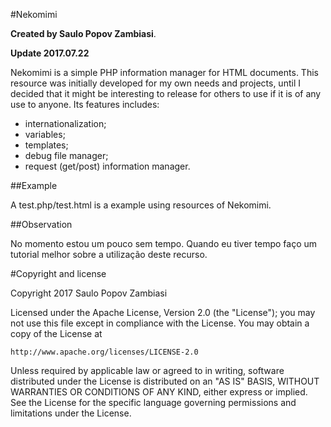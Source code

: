 #Nekomimi

**Created by Saulo Popov Zambiasi**.

**Update 2017.07.22**

Nekomimi is a simple PHP information manager for HTML
documents. This resource was initially developed for my
own needs and projects, until I decided that it might
be interesting to release for others to use if it is of
any use to anyone. Its features includes:

* internationalization;
* variables;
* templates;
* debug file manager;
* request (get/post) information manager.

##Example

A test.php/test.html is a example using resources of Nekomimi.

##Observation

No momento estou um pouco sem tempo. Quando eu tiver  tempo
faço um tutorial melhor sobre a utilização deste recurso.

#Copyright and license

Copyright 2017 Saulo Popov Zambiasi

Licensed under the Apache License, Version 2.0 (the "License");
you may not use this file except in compliance with the License.
You may obtain a copy of the License at

    http://www.apache.org/licenses/LICENSE-2.0

Unless required by applicable law or agreed to in writing, software
distributed under the License is distributed on an "AS IS" BASIS,
WITHOUT WARRANTIES OR CONDITIONS OF ANY KIND, either express or implied.
See the License for the specific language governing permissions and
limitations under the License.






